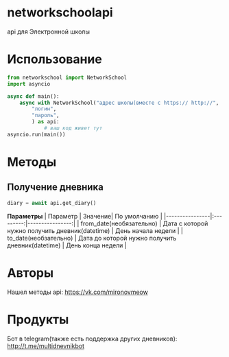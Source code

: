 # networkschoolapi
api для Электронной школы


# Использование
```python
from networkschool import NetworkSchool
import asyncio

async def main():
    async with NetworkSchool("адрес школы(вместе с https:// http://",
        "логин",
        "пароль",
        ) as api:
            # ваш код живет тут
asyncio.run(main())
```

# Методы
## Получение дневника
```python
diary = await api.get_diary()
```
**Параметры**
| Параметр | Значение| По умолчанию |
|----------------|:---------:|----------------:|
| from_date(необязательно) | Дата с которой нужно получить дневник(datetime) | День начала недели |
| to_date(необзательно) | Дата до которой нужно получить дневник(datetime) | День конца недели |


# Авторы
Нашел методы api: https://vk.com/mironovmeow

# Продукты
Бот в telegram(также есть поддержка других дневников): http://t.me/multidnevnikbot
